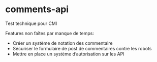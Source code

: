# comments-api

Test technique pour CMI

Features non faîtes par manque de temps:

- Créer un système de notation des commentaire
- Sécuriser le formulaire de post de commentaires contre les robots
- Mettre en place un système d’autorisation sur les API
